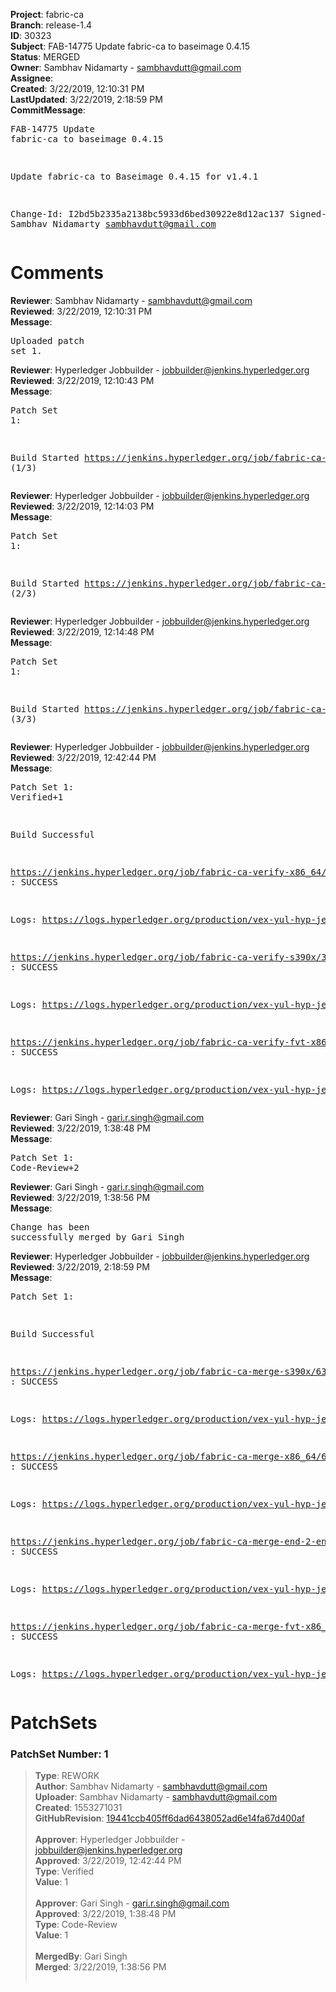 <strong>Project</strong>: fabric-ca<br><strong>Branch</strong>: release-1.4<br><strong>ID</strong>: 30323<br><strong>Subject</strong>: FAB-14775 Update fabric-ca to baseimage 0.4.15<br><strong>Status</strong>: MERGED<br><strong>Owner</strong>: Sambhav Nidamarty - sambhavdutt@gmail.com<br><strong>Assignee</strong>:<br><strong>Created</strong>: 3/22/2019, 12:10:31 PM<br><strong>LastUpdated</strong>: 3/22/2019, 2:18:59 PM<br><strong>CommitMessage</strong>:<br><pre>FAB-14775 Update fabric-ca to baseimage 0.4.15

Update fabric-ca to Baseimage 0.4.15 for v1.4.1

Change-Id: I2bd5b2335a2138bc5933d6bed30922e8d12ac137
Signed-off-by: Sambhav Nidamarty <sambhavdutt@gmail.com>
</pre><h1>Comments</h1><strong>Reviewer</strong>: Sambhav Nidamarty - sambhavdutt@gmail.com<br><strong>Reviewed</strong>: 3/22/2019, 12:10:31 PM<br><strong>Message</strong>: <pre>Uploaded patch set 1.</pre><strong>Reviewer</strong>: Hyperledger Jobbuilder - jobbuilder@jenkins.hyperledger.org<br><strong>Reviewed</strong>: 3/22/2019, 12:10:43 PM<br><strong>Message</strong>: <pre>Patch Set 1:

Build Started https://jenkins.hyperledger.org/job/fabric-ca-verify-s390x/3816/ (1/3)</pre><strong>Reviewer</strong>: Hyperledger Jobbuilder - jobbuilder@jenkins.hyperledger.org<br><strong>Reviewed</strong>: 3/22/2019, 12:14:03 PM<br><strong>Message</strong>: <pre>Patch Set 1:

Build Started https://jenkins.hyperledger.org/job/fabric-ca-verify-x86_64/3707/ (2/3)</pre><strong>Reviewer</strong>: Hyperledger Jobbuilder - jobbuilder@jenkins.hyperledger.org<br><strong>Reviewed</strong>: 3/22/2019, 12:14:48 PM<br><strong>Message</strong>: <pre>Patch Set 1:

Build Started https://jenkins.hyperledger.org/job/fabric-ca-verify-fvt-x86_64/91/ (3/3)</pre><strong>Reviewer</strong>: Hyperledger Jobbuilder - jobbuilder@jenkins.hyperledger.org<br><strong>Reviewed</strong>: 3/22/2019, 12:42:44 PM<br><strong>Message</strong>: <pre>Patch Set 1: Verified+1

Build Successful 

https://jenkins.hyperledger.org/job/fabric-ca-verify-x86_64/3707/ : SUCCESS

Logs: https://logs.hyperledger.org/production/vex-yul-hyp-jenkins-3/fabric-ca-verify-x86_64/3707

https://jenkins.hyperledger.org/job/fabric-ca-verify-s390x/3816/ : SUCCESS

Logs: https://logs.hyperledger.org/production/vex-yul-hyp-jenkins-3/fabric-ca-verify-s390x/3816

https://jenkins.hyperledger.org/job/fabric-ca-verify-fvt-x86_64/91/ : SUCCESS

Logs: https://logs.hyperledger.org/production/vex-yul-hyp-jenkins-3/fabric-ca-verify-fvt-x86_64/91</pre><strong>Reviewer</strong>: Gari Singh - gari.r.singh@gmail.com<br><strong>Reviewed</strong>: 3/22/2019, 1:38:48 PM<br><strong>Message</strong>: <pre>Patch Set 1: Code-Review+2</pre><strong>Reviewer</strong>: Gari Singh - gari.r.singh@gmail.com<br><strong>Reviewed</strong>: 3/22/2019, 1:38:56 PM<br><strong>Message</strong>: <pre>Change has been successfully merged by Gari Singh</pre><strong>Reviewer</strong>: Hyperledger Jobbuilder - jobbuilder@jenkins.hyperledger.org<br><strong>Reviewed</strong>: 3/22/2019, 2:18:59 PM<br><strong>Message</strong>: <pre>Patch Set 1:

Build Successful 

https://jenkins.hyperledger.org/job/fabric-ca-merge-s390x/634/ : SUCCESS

Logs: https://logs.hyperledger.org/production/vex-yul-hyp-jenkins-3/fabric-ca-merge-s390x/634

https://jenkins.hyperledger.org/job/fabric-ca-merge-x86_64/635/ : SUCCESS

Logs: https://logs.hyperledger.org/production/vex-yul-hyp-jenkins-3/fabric-ca-merge-x86_64/635

https://jenkins.hyperledger.org/job/fabric-ca-merge-end-2-end-x86_64/232/ : SUCCESS

Logs: https://logs.hyperledger.org/production/vex-yul-hyp-jenkins-3/fabric-ca-merge-end-2-end-x86_64/232

https://jenkins.hyperledger.org/job/fabric-ca-merge-fvt-x86_64/26/ : SUCCESS

Logs: https://logs.hyperledger.org/production/vex-yul-hyp-jenkins-3/fabric-ca-merge-fvt-x86_64/26</pre><h1>PatchSets</h1><h3>PatchSet Number: 1</h3><blockquote><strong>Type</strong>: REWORK<br><strong>Author</strong>: Sambhav Nidamarty - sambhavdutt@gmail.com<br><strong>Uploader</strong>: Sambhav Nidamarty - sambhavdutt@gmail.com<br><strong>Created</strong>: 1553271031<br><strong>GitHubRevision</strong>: [19441ccb405ff6dad6438052ad6e14fa67d400af](https://github.com/hyperledger/fabric-ca/commit/19441ccb405ff6dad6438052ad6e14fa67d400af)<br><br><strong>Approver</strong>: Hyperledger Jobbuilder - jobbuilder@jenkins.hyperledger.org<br><strong>Approved</strong>: 3/22/2019, 12:42:44 PM<br><strong>Type</strong>: Verified<br><strong>Value</strong>: 1<br><br><strong>Approver</strong>: Gari Singh - gari.r.singh@gmail.com<br><strong>Approved</strong>: 3/22/2019, 1:38:48 PM<br><strong>Type</strong>: Code-Review<br><strong>Value</strong>: 1<br><br><strong>MergedBy</strong>: Gari Singh<br><strong>Merged</strong>: 3/22/2019, 1:38:56 PM<br><br></blockquote>